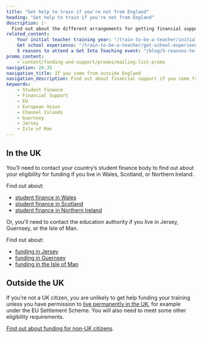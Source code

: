```yaml
---
title: "Get help to train if you're not from England"
heading: "Get help to train if you're not from England"
description: |-
  Find out about the different arrangements for getting financial support if you live outside England.
related_content:
    Your initial teacher training year: "/train-to-be-a-teacher/initial-teacher-training"
    Get school experience: "/train-to-be-a-teacher/get-school-experience"
    5 reasons to attend a Get Into Teaching event: "/blog/5-reasons-to-attend-a-get-into-teaching-event"
promo_content:
    - content/funding-and-support/promos/mailing-list-promo
navigation: 20.35
navigation_title: If you come from outside England
navigation_description: Find out about financial support if you come from Scotland, Wales, Northern Ireland, the Channel Islands or outside the UK.
keywords:
    - Student Finance
    - Financial Support
    - EU
    - European Union
    - Channel Islands
    - Guernsey
    - Jersey
    - Isle of Man
---
```


## In the UK

You’ll need to contact your country’s student finance body to find out about your eligibility for funding if you live in Wales, Scotland, or Northern Ireland.

Find out about:

* [student finance in Wales](https://www.studentfinancewales.co.uk/)
* [student finance in Scotland](https://www.saas.gov.uk/)
* [student finance in Northern Ireland](https://www.studentfinanceni.co.uk/)

Or, you'll need to contact the education authority if you live in Jersey, Guernsey, or the Isle of Man.

Find out about:

* [funding in Jersey](https://www.gov.je/Working/Careers/16To19YearOlds/EnteringHigherEducation/FinancingHigherEducationCourses/FundingDegreeProfessionalQualifications/Pages/index.aspx)
* [funding in Guernsey](https://www.gov.gg/article/152744/Policies)
* [funding in the Isle of Man](https://www.gov.im/student-grants)

## Outside the UK

If you’re not a UK citizen, you are unlikely to get help funding your training unless you have permission to [live permanently in the UK](https://www.gov.uk/browse/visas-immigration/settle-in-the-uk), for example under the EU Settlement Scheme. You will also need to meet some other eligibility requirements.

[Find out about funding for non-UK citizens](/non-uk-teachers/train-to-teach-in-england-as-an-international-student).
